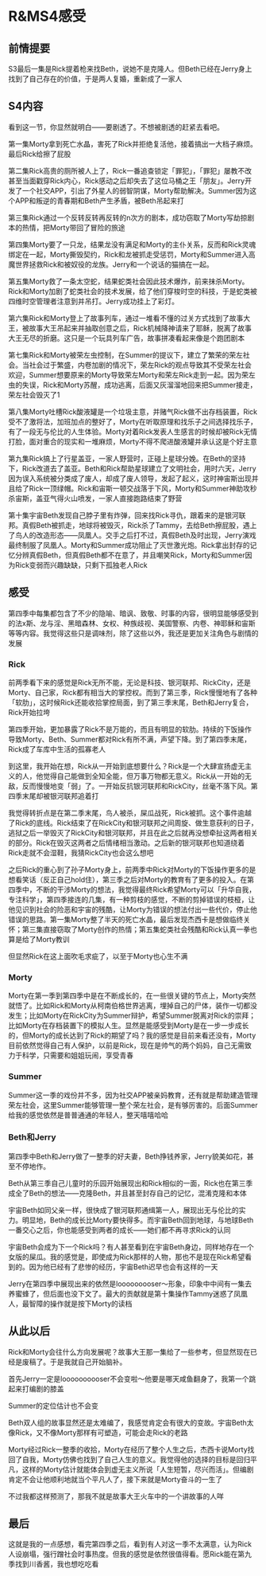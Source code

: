 # R&MS4感受

## 前情提要

S3最后一集是Rick提着枪来找Beth，说她不是克隆人。但Beth已经在Jerry身上找到了自己存在的价值，于是两人复婚，重新成了一家人

## S4内容

看到这一节，你显然就明白——要剧透了。不想被剧透的赶紧去看吧。

第一集Morty拿到死亡水晶，害死了Rick并拒绝复活他，接着搞出一大档子麻烦。最后Rick给擦了屁股

第二集Rick高贵的厕所被人上了，Rick一番追查锁定「罪犯」，「罪犯」屡教不改甚至当面戳穿Rick内心，Rick感动之后却失去了这位马桶之王「朋友」。Jerry开发了一个社交APP，引出了外星人的弱智阴谋，Morty帮助解决。Summer因为这个APP和叛逆的青春期和Beth产生矛盾，被Beth吊起来打

第三集Rick通过一个反转反转再反转的n次方的剧本，成功窃取了Morty写劫掠剧本的热情，把Morty带回了冒险的旅途

第四集Morty要了一只龙，结果龙没有满足和Morty的主仆关系，反而和Rick灵魂绑定在一起，Morty撕毁契约，Rick和龙被抓走受惩罚，Morty和Summer进入高魔世界拯救Rick和被奴役的龙族。Jerry和一个说话的猫搞在一起。

第五集Morty救了一条太空蛇，结果蛇类社会因此技术爆炸，前来抹杀Morty。Rick和Morty加剧了蛇类社会的技术发展，给了他们穿梭时空的科技，于是蛇类被四维时空管理者注意到并吊打。Jerry成功挂上了彩灯。

第六集Rick和Morty登上了故事列车，通过一堆看不懂的过关方式找到了故事大王，被故事大王吊起来并抽取创意之后，Rick机械降神请来了耶稣，脱离了故事大王无尽的折磨。这只是一个玩具列车广告，故事拼凑看起来像是个跑团剧本

第七集Rick和Morty被荣左虫控制，在Summer的提议下，建立了繁荣的荣左社会。当社会过于繁盛，内卷加剧的情况下，荣左Rick的观点导致其不受荣左社会欢迎，Summer想要原来的Morty导致荣左Morty和荣左Rick走到一起。因为荣左虫的失误，Rick和Morty苏醒，成功逃离，后面又灰溜溜地回来把Summer接走，荣左社会毁灭了1

第八集Morty吐槽Rick酸液罐是一个垃圾主意，并赌气Rick做不出存档装置，Rick受不了激将法，加班加点的整好了，Morty在听取原理和找乐子之间选择找乐子，有了一段无与伦比的人生体验。Morty对着Rick发表人生感言的时候却被Rick无情打脸，面对重合的现实和一堆麻烦，Morty不得不爬进酸液罐并承认这是个好主意

第九集Rick搞上了行星盖亚，一家人野营时，正碰上星球分娩。在Beth的坚持下，Rick改道去了盖亚。Beth和Rick帮助星球建立了文明社会，用时六天，Jerry因为误入系统被分类成了废人，却成了废人领导，发起了起义，这时神宙斯出现并且给了Rick一顶绿帽。Rick和宙斯一顿交战落于下风，Morty和Summer神助攻秒杀宙斯，盖亚气得火山喷发，一家人直接跑路结束了野营

第十集宇宙Beth发现自己脖子里有炸弹，回来找Rick寻仇，跟着来的是银河联邦。真假Beth被抓走，地球将被毁灭，Rick杀了Tammy，去给Beth擦屁股，遇上了鸟人的改造形态——凤凰人。交手之后打不过，真假Beth及时出现，Jerry演戏最终制服了凤凰人。Morty和Summer成功阻止了灭世激光炮。Rick拿出封存的记忆分辨真假Beth，但真假Beth都不在意了，并且嘲笑Rick，Morty和Summer因为Rick变弱而兴趣缺缺，只剩下孤独老人Rick

## 感受

第四季中每集都包含了不少的隐喻、暗讽、致敬、时事的内容，很明显能够感受到的法x斯、龙与淫、黑暗森林、女权、种族歧视、美国警察、内卷、神耶稣和宙斯等等内容。我觉得这些只是调味剂，除了这些以外，我还是更加关注角色与剧情的发展

### Rick

前两季看下来的感觉是Rick无所不能，无论是科技、银河联邦、RickCity，还是Morty、自己家，Rick都有相当大的掌控权。而到了第三季，Rick慢慢地有了各种「软肋」，这时候Rick还能收拾掌控局面，到了第三季末尾，Beth和Jerry复合，Rick开始拉垮

第四季开始，更加暴露了Rick不是万能的，而且有明显的软肋。持续的下饭操作导致Morty、Beth、Summer都对Rick有所不满，声望下降。到了第四季末尾，Rick成了车库中生活的孤寡老人

到这里，我开始在想，Rick从一开始到底想要什么？Rick是一个大肆宣扬虚无主义的人，他觉得自己能做到全知全能，但万事万物都无意义。Rick从一开始的无敌，反而慢慢地变「弱」了。一开始反抗银河联邦和RickCity，丝毫不落下风。第四季末尾却被银河联邦追着打

我觉得转折点是在第二季末尾，鸟人被杀，屎瓜战死，Rick被抓。这个事件逾越了Rick的底线。Rick结束了在RickCity和银河联邦之间周旋、做生意获利的日子，逃狱之后一举毁灭了RickCity和银河联邦，并且在此之后就再没想牵扯这两者相关的部分。Rick在毁灭这两者之后情绪相当激动。之后新的银河联邦也知道绕着Rick走就不会湿鞋，我猜RickCity也会这么想吧

之后Rick的重心到了孙子Morty身上，前两季中Rick对Morty的下饭操作更多的是想看笑话（反正自己hold住），第三季之后对Morty的教育有了更多的投入。在第四季中，不断的干涉Morty的想法，我觉得最终Rick希望Morty可以「升华自我，专注科学」，第四季接连的几集，有一种剪枝的感觉，不断的剪掉错误的枝桠，让他见识到社会的险恶和宇宙的残酷，让Morty为错误的想法付出一些代价，停止他错误的思路。第一集Morty整了半天的死亡水晶，最后发现杰西卡是想做临终关怀；第三集直接窃取了Morty创作的热情；第五集蛇类社会残酷和Rick认真一拳也算是给了Morty教训

但显然Rick在这上面吹毛求疵了，以至于Morty也心生不满

### Morty

Morty在第一季到第四季中是在不断成长的，在一些很关键的节点上，Morty突然就悟了。比如Rick和Morty从柯南伯格世界逃离，埋掉自己的尸体，装作一切都没发生；比如Morty在RickCity为Summer辩护，希望Summer脱离对Rick的崇拜；比如Morty在存档装置下的模拟人生。显然是能感受到Morty是在一步一步成长的，但Morty的成长达到了Rick的期望了吗？我的感觉是目前来看还没有，Morty目前依然觉得自己有人保护，以前是Rick，现在是帅气的两个妈妈，自己无需致力于科学，只需要和姐姐玩闹，享受青春

### Summer

Summer这一季的戏份并不多，因为社交APP被亲妈教育，还有就是帮助建造管理荣左社会，这里Summer能够管理一整个荣左社会，是有够厉害的。后面Summer给我的感觉依然是普普通通的年轻人，整天嘻嘻哈哈

### Beth和Jerry

第四季中Beth和Jerry做了一整季的好夫妻，Beth挣钱养家，Jerry貌美如花，甚至不停地作。

Beth从第三季自己儿童时的乐园开始展现出和Rick相似的一面，Rick也在第三季成全了Beth的想法——克隆Beth，并且甚至封存自己的记忆，混淆克隆和本体

宇宙Beth如同父亲一样，很快成了银河联邦通缉第一人，展现出无与伦比的实力。明显地，Beth的成长比Morty要快得多。而宇宙Beth回到地球，与地球Beth一番交心之后，你也能感受到两者的成长——她们都不再寻求Rick的认同

宇宙Beth会成为下一个Rick吗？有人甚至看到在宇宙Beth身边，同样地存在一个女版的屎瓜。我的感觉是，即使成为Rick那样的人物，那也不是现在Rick希望看到的。因为他已经有了悲惨的经历，宇宙Beth迟早也会有这样的一天

Jerry在第四季中展现出来的依然是looooooooser～形象，印象中中间有一集去养蜜蜂了，但后面也没下文了。最大的贡献就是第十集操作Tammy迷惑了凤凰人，最智障的操作就是按下Morty的读档

## 从此以后

Rick和Morty会往什么方向发展呢？故事大王那一集给了一些参考，但显然现在已经是废稿了。于是我就自己开始脑补。

首先Jerry一定是loooooooooser不会变啦～他要是哪天咸鱼翻身了，我第一个跳起来打编剧的膝盖

Summer的定位估计也不会变

Beth双人组的故事显然还是太难编了，我感觉肯定会有很大的变故。宇宙Beth太像Rick，又不像Morty那样有可塑造，可能会走Rick的老路

Morty经过Rick一整季的收拾，Morty在经历了整个人生之后，杰西卡说Morty找回了自我，Morty仿佛也找到了自己人生的意义。我觉得他的选择的目标是回归平凡，这样的Morty估计就能体会到虚无主义所说「人生短暂，尽兴而活」。但编剧肯定不会让他顺利地就当个平凡人了，接下来就是Morty奋斗的一生了

不过我都这样预测了，那我不就是故事大王火车中的一个讲故事的人咩

## 最后

这就是我的一点感想，看完第四季之后，看到有人对这一季不太满意，认为Rick人设崩塌，强行蹭社会时事热度。但我的感觉是依然很值得看。愿Rick能在第九季找到川香酱，我也想吃吃看

